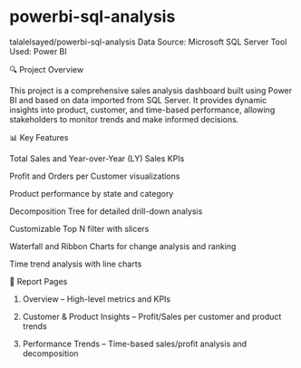# powerbi-sql-analysis
talalelsayed/powerbi-sql-analysis
Data Source: Microsoft SQL Server
Tool Used: Power BI

🔍 Project Overview

This project is a comprehensive sales analysis dashboard built using Power BI and based on data imported from SQL Server. It provides dynamic insights into product, customer, and time-based performance, allowing stakeholders to monitor trends and make informed decisions.

📊 Key Features

Total Sales and Year-over-Year (LY) Sales KPIs

Profit and Orders per Customer visualizations

Product performance by state and category

Decomposition Tree for detailed drill-down analysis

Customizable Top N filter with slicers

Waterfall and Ribbon Charts for change analysis and ranking

Time trend analysis with line charts


📄 Report Pages

1. Overview – High-level metrics and KPIs


2. Customer & Product Insights – Profit/Sales per customer and product trends


3. Performance Trends – Time-based sales/profit analysis and decomposition
